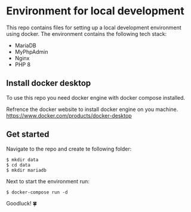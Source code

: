 # Environment for local development 
This repo contains files for setting up a local development environment using docker.
The environment contains the following tech stack:
- MariaDB
- MyPhpAdmin
- Nginx
- PHP 8

## Install docker desktop
To use this repo you need docker engine with docker compose installed.

Refrence the docker website to install docker engine on you machine.
https://www.docker.com/products/docker-desktop

## Get started

Navigate to the repo and create te following folder:

    $ mkdir data
    $ cd data
    $ mkdir mariadb

Next to start the environment run:

    $ docker-compose run -d

Goodluck! 🍀
